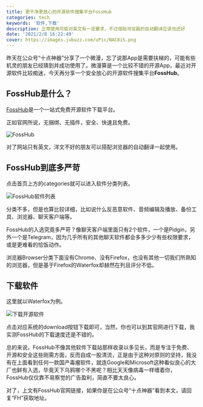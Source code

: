 ```yaml
---
title: 更干净更放心的开源软件搜集平台FossHub
categories: tech
keywords: '软件,下载'
description: 正常使用可能对英文有一定要求，不过借助浏览器的自动翻译应该也还好
date: '2021/2/8 16:22:49'
cover: https://images.jubuzz.com/uPic/NAC8iS.png
---
```


昨天在公众号“十点神器”分享了一个微漫，忘了说那App是需要扶梯的，可能有些机灵的朋友已经猜到并成功使用了。微漫算是一个比较不错的开源App，最近对开源软件比较痴迷，今天再分享一个安全放心的开源软件搜集平台**FossHub**。

## FossHub是什么？

[FossHub](https://www.fosshub.com/)是一个一站式免费开源软件下载平台。

正如官网所说，无捆绑、无插件，安全、快速且免费。

![FossHub](https://images.jubuzz.com/uPic/NAC8iS.png)

对了网站只有英文，洋文不好的朋友可以搭配浏览器的自动翻译一起使用。

## FossHub到底多严苛

点击首页上方的categories就可以进入软件分类列表。

![FossHub软件列表](https://images.jubuzz.com/uPic/ndE065.png)

分类不多，但是也算比较详细，比如说什么反恶意软件、音频编辑及播放、备份工具、浏览器、聊天客户端等。

FossHub的入选究竟多严苛？像聊天客户端里面只有2个软件，一个是Pidgin，另外一个是Telegram，因为几乎所有的其他聊天软件都会多多少少有些权限要求，或是更难看的恰饭动作。

浏览器Browser分类下面没有Chrome、没有Firefox，也没有其他一切我们所熟知的浏览器，但是基于Firefox的Waterfox却赫然在列且评分不低。

## 下载软件

这里就以Waterfox为例。

![下载开源软件](https://images.jubuzz.com/uPic/d5Bz0T.png)

点击对应系统的download按钮下载即可，当然，你也可以到其官网进行下载，我实测FossHub的下载速度还是不错的。

总的来说，FossHub不像其他软件下载站那样收录以多见长，而是专注于免费、开源和安全这些刚需方面，反而自成一股清流，正是由于这种对原则的坚持，我没有在上面看到任何一款国产毒瘤软件，就连Google和Microsoft这种看似良心的大厂也鲜有入选，毕竟天下乌鸦哪个不黑呢？相比天天像病毒一样缠着你，FossHub仅仅靠不易察觉的广告盈利，简直不要太良心。

对了，上文有FossHub官网链接，如果你是在公众号“十点神器”看到本文，请回复“FH”获取地址。